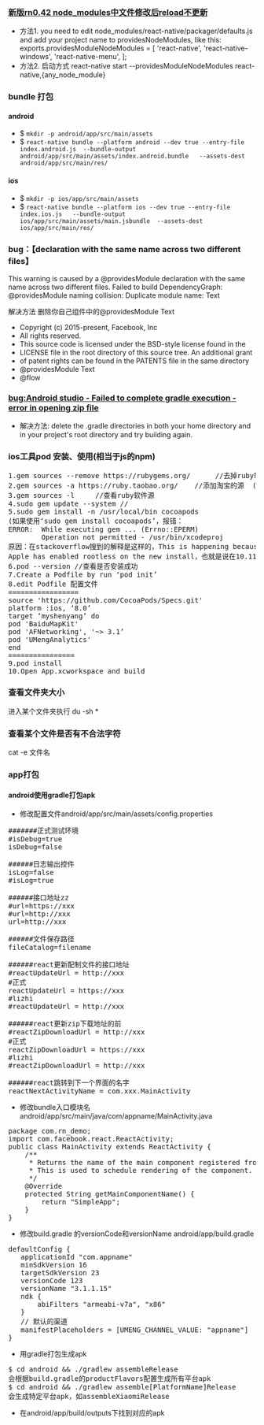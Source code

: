 
### [新版rn0.42 node_modules中文件修改后reload不更新](http://stackoverflow.com/questions/41555050/how-to-watch-react-native-node-modules-changes)

* 方法1. you need to edit node_modules/react-native/packager/defaults.js and add your project name to providesNodeModules, like this: exports.providesModuleNodeModules = [ 'react-native', 'react-native-windows', 'react-native-menu', ];
* 方法2. 启动方式  react-native start  --providesModuleNodeModules react-native,{any_node_module}

### bundle 打包
#### android
* $ `mkdir -p android/app/src/main/assets`
* $ `react-native bundle --platform android --dev true --entry-file index.android.js  --bundle-output android/app/src/main/assets/index.android.bundle   --assets-dest android/app/src/main/res/`
#### ios
* $ `mkdir -p ios/app/src/main/assets`
* $ `react-native bundle --platform ios --dev true --entry-file index.ios.js   --bundle-output ios/app/src/main/assets/main.jsbundle  --assets-dest  ios/app/src/main/res/`

### bug：【declaration with the same name across two different files】
This warning is caused by a @providesModule declaration with the same name across two different files.
Failed to build DependencyGraph: @providesModule naming collision:
Duplicate module name: Text

解决方法 删除你自己组件中的@providesModule Text

 * Copyright (c) 2015-present, Facebook, Inc
 * All rights reserved.
 * This source code is licensed under the BSD-style license found in the     
 * LICENSE file in the root directory of this source tree. An additional grant
 * of patent rights can be found in the PATENTS file in the same directory
 * @providesModule Text
 * @flow

### [bug:Android studio - Failed to complete gradle execution - error in opening zip file](http://stackoverflow.com/questions/23828085/android-studio-failed-to-complete-gradle-execution-error-in-opening-zip-file)
* 解决方法: delete the .gradle directories in both your home directory and in your project's root directory and try building again.

### ios工具pod 安装、使用(相当于js的npm)
<pre>
1.gem sources --remove https://rubygems.org/      //去掉ruby软件源
2.gem sources -a https://ruby.taobao.org/    //添加淘宝的源  (谢谢提醒修改。)
3.gem sources -l     //查看ruby软件源
4.sudo gem update --system //
5.sudo gem install -n /usr/local/bin cocoapods
(如果使用‘sudo gem install cocoapods’，报错：
ERROR:  While executing gem ... (Errno::EPERM)
        Operation not permitted - /usr/bin/xcodeproj
原因：在stackoverflow搜到的解释是这样的，This is happening because 
Apple has enabled rootless on the new install，也就是说在10.11系统上苹果已经启用无根的安装。)
6.pod --version //查看是否安装成功
7.Create a Podfile by run ‘pod init’
8.edit Podfile 配置文件
=================
source 'https://github.com/CocoaPods/Specs.git'
platform :ios, ‘8.0’
target ‘myshenyang’ do
pod 'BaiduMapKit'
pod 'AFNetworking', '~> 3.1’
pod 'UMengAnalytics'
end
================
9.pod install
10.Open App.xcworkspace and build
</pre>

### 查看文件夹大小
进入某个文件夹执行 du -sh *

### 查看某个文件是否有不合法字符
cat -e 文件名

### app打包
#### android使用gradle打包apk
* 修改配置文件android/app/src/main/assets/config.properties
<pre>
#######正式测试环境
#isDebug=true
isDebug=false

######日志输出控件
isLog=false
#isLog=true

######接口地址zz
#url=https://xxx
#url=http://xxx
url=http://xxx

######文件保存路径
fileCatalog=filename

######react更新配制文件的接口地址
#reactUpdateUrl = http://xxx
#正式
reactUpdateUrl = https://xxx
#lizhi
#reactUpdateUrl = http://xxx

######react更新zip下载地址的前
#reactZipDownloadUrl = http://xxx
#正式
reactZipDownloadUrl = https://xxx
#lizhi
#reactZipDownloadUrl = http://xxx

######react跳转到下一个界面的名字
reactNextActivityName = com.xxx.MainActivity
</pre>
* 修改bundle入口模块名android/app/src/main/java/com/appname/MainActivity.java
<pre>
package com.rn_demo;
import com.facebook.react.ReactActivity;
public class MainActivity extends ReactActivity {
    /**
     * Returns the name of the main component registered from JavaScript.
     * This is used to schedule rendering of the component.
     */
    @Override
    protected String getMainComponentName() {
        return "SimpleApp";
    }
}
</pre>
* 修改build.gradle 的versionCode和versionName android/app/build.gradle
<pre>
defaultConfig {
   applicationId "com.appname"
   minSdkVersion 16
   targetSdkVersion 23
   versionCode 123
   versionName "3.1.1.15"
   ndk {
       abiFilters "armeabi-v7a", "x86"
   }
   // 默认的渠道
   manifestPlaceholders = [UMENG_CHANNEL_VALUE: "appname"]
}
</pre>
* 用gradle打包生成apk 
<pre>
$ cd android && ./gradlew assembleRelease 
会根据build.gradle的productFlavors配置生成所有平台apk
$ cd android && ./gradlew assemble[PlatformName]Release
会生成特定平台apk，如assembleXiaomiRelease
</pre>
* 在android/app/build/outputs下找到对应的apk

